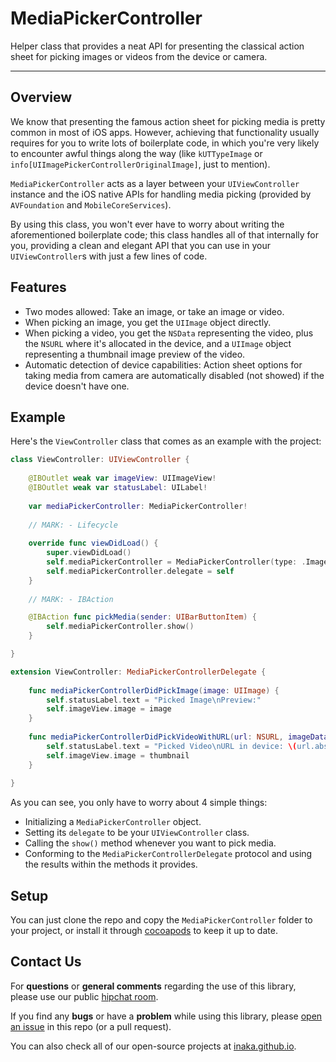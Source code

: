 # MediaPickerController

Helper class that provides a neat API for presenting the classical action sheet for picking images or videos from the device or camera.

------

## Overview

We know that presenting the famous action sheet for picking media is pretty common in most of iOS apps. However, achieving that functionality usually requires for you to write lots of boilerplate code, in which you're very likely to encounter awful things along the way (like  `kUTTypeImage` or `info[UIImagePickerControllerOriginalImage]`, just to mention).

`MediaPickerController` acts as a layer between your `UIViewController` instance and the iOS native APIs for handling media picking (provided by `AVFoundation` and `MobileCoreServices`).

By using this class, you won't ever have to worry about writing the aforementioned boilerplate code; this class handles all of that internally for you, providing a clean and elegant API that you can use in your `UIViewController`s with just a few lines of code.



## Features

- Two modes allowed: Take an image, or take an image or video.
- When picking an image, you get the `UIImage` object directly.
- When picking a video, you get the `NSData` representing the video, plus the `NSURL` where it's allocated in the device, and a `UIImage` object representing a thumbnail image preview of the video.
- Automatic detection of device capabilities: Action sheet options for taking media from camera are automatically disabled (not showed) if the device doesn't have one.



## Example

Here's the `ViewController` class that comes as an example with the project:

```swift
class ViewController: UIViewController {
    
    @IBOutlet weak var imageView: UIImageView!
    @IBOutlet weak var statusLabel: UILabel!
    
    var mediaPickerController: MediaPickerController!
    
    // MARK: - Lifecycle
    
    override func viewDidLoad() {
        super.viewDidLoad()
        self.mediaPickerController = MediaPickerController(type: .ImageAndVideo, presentingViewController: self)
        self.mediaPickerController.delegate = self
    }
    
    // MARK: - IBAction

    @IBAction func pickMedia(sender: UIBarButtonItem) {
        self.mediaPickerController.show()
    }

}

extension ViewController: MediaPickerControllerDelegate {
    
    func mediaPickerControllerDidPickImage(image: UIImage) {
        self.statusLabel.text = "Picked Image\nPreview:"
        self.imageView.image = image
    }
    
    func mediaPickerControllerDidPickVideoWithURL(url: NSURL, imageData: NSData, thumbnail: UIImage) {
        self.statusLabel.text = "Picked Video\nURL in device: \(url.absoluteString)\nThumbnail Preview:"
        self.imageView.image = thumbnail
    }
    
}
```

As you can see, you only have to worry about 4 simple things:

- Initializing a `MediaPickerController` object.
- Setting its `delegate` to be your `UIViewController` class.
- Calling the `show()` method whenever you want to pick media.
- Conforming to the `MediaPickerControllerDelegate` protocol and using the results within the methods it provides.

## Setup

You can just clone the repo and copy the `MediaPickerController` folder to your project, or install it through [cocoapods](http://cocoapods.org/) to keep it up to date.



## Contact Us

For **questions** or **general comments** regarding the use of this library, please use our public [hipchat room](http://inaka.net/hipchat).

If you find any **bugs** or have a **problem** while using this library, please [open an issue](https://github.com/inaka/IKFadeButton/issues/new) in this repo (or a pull request).

You can also check all of our open-source projects at [inaka.github.io](http://inaka.github.io/).